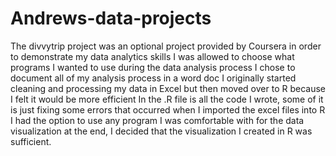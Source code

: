 # Andrews-data-projects
The divvytrip project was an optional project provided by Coursera in order to demonstrate my data analytics skills
I was allowed to choose what programs I wanted to use during the data analysis process
I chose to document all of my analysis process in a word doc
I originally started cleaning and processing my data in Excel but then moved over to R because I felt it would be more efficient
In the .R file is all the code I wrote, some of it is just fixing some errors that occurred when I imported the excel files into R
I had the option to use any program I was comfortable with for the data visualization at the end, I decided that the visualization I created in R was sufficient.
